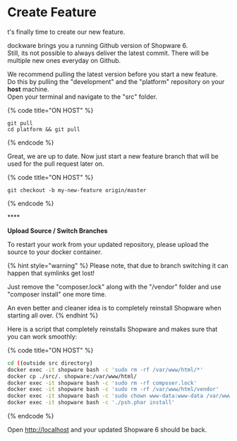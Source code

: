 # Create Feature

t's finally time to create our new feature.  
  
dockware brings you a running Github version of Shopware 6.  
Still, its not possible to always deliver the latest commit. There will be multiple new ones everyday on Github.  
  
We recommend pulling the latest version before you start a new feature.  
Do this by pulling the "development" and the "platform" repository on your **host** machine.  
Open your terminal and navigate to the "src" folder.

{% code title="ON HOST" %}
```text
git pull
cd platform && git pull
```
{% endcode %}

Great, we are up to date. Now just start a new feature branch that will be used for the pull request later on.

{% code title="ON HOST" %}
```text
git checkout -b my-new-feature origin/master
```
{% endcode %}

\*\*\*\*

**Upload Source / Switch Branches**

To restart your work from your updated repository, please upload the source to your docker container.

{% hint style="warning" %}
Please note, that due to branch switching it can happen that symlinks get lost!

Just remove the "composer.lock" along with the "/vendor" folder and use "composer install" one more time.

An even better and cleaner idea is to completely reinstall Shopware when starting all over.
{% endhint %}

Here is a script that completely reinstalls Shopware and makes sure that you can work smoothly:

{% code title="ON HOST" %}
```bash
cd ((outside src directory)
docker exec -it shopware bash -c 'sudo rm -rf /var/www/html/*'
docker cp ./src/. shopware:/var/www/html/
docker exec -it shopware bash -c 'sudo rm -rf composer.lock'
docker exec -it shopware bash -c 'sudo rm -rf /var/www/html/vendor'
docker exec -it shopware bash -c 'sudo chown www-data:www-data /var/www -R'
docker exec -it shopware bash -c './psh.phar install'
```
{% endcode %}

Open [http://localhost](http://localhost/) and your updated Shopware 6 should be back.

